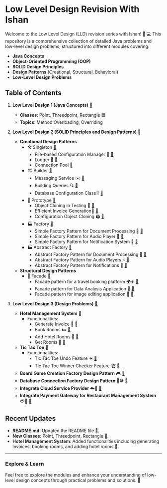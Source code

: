 # Low Level Design Revision With Ishan

Welcome to the Low Level Design (LLD) revision series with Ishan! 🚀 💻
This repository is a comprehensive collection of detailed Java problems and low-level design problems, structured into
different modules covering:

- **Java Concepts**
- **Object-Oriented Programming (OOP)**
- **SOLID Design Principles**
- **Design Patterns** (Creational, Structural, Behavioral)
- **Low-Level Design Problems**

## Table of Contents

1. **Low Level Design 1 (Java Concepts)** [🔗](/lld-1/)
    - **Classes**: Point, Threedpoint, Rectangle 🟦
    - **Topics**: Method Overloading, Overriding

2. **Low Level Design 2 (SOLID Principles and Design Patterns)** [🔗](/lld-2/)
    - **Creational Design Patterns**
        - 🛠️ Singleton [🔗](/lld-2/src/main/java/singleton)
            - File-based Configuration Manager 📁 [🔗](/lld-2/src/main/java/singleton/q1)
            - Logger 📜 [🔗](/lld-2/src/main/java/singleton/q2)
            - Connection Pool [🔗](/lld-2/src/main/java/singleton/q3)
        - 🏗️ Builder [🔗](/lld-2/src/main/java/builder)
            - Messaging Service ✉️ [🔗](/lld-2/src/main/java/builder/q1)
            - Building Queries 🔍 [🔗](/lld-2/src/main/java/builder/q2)
            - Database Configuration Class🗄️ [🔗](/lld-2/src/main/java/builder/q3)
        - 🧬 Prototype [🔗](/lld-2/src/main/java/prototype)
            - Object Cloning in Testing 🧪 [🔗](/lld-2/src/main/java/prototype/q1)
            - Efficient Invoice Generation🧾 [🔗](/lld-2/src/main/java/prototype/q2)
            - Configuration Object Cloning 🖨️ [🔗](/lld-2/src/main/java/prototype/q3)
        - 🏭 Factory [🔗](/lld-2/src/main/java/factory)
            - Simple Factory Pattern for Document Processing 📃 [🔗](/lld-2/src/main/java/factory/q1)
            - Simple Factory Pattern for Audio Player 🎵 [🔗](/lld-2/src/main/java/factory/q2)
            - Simple Factory Pattern for Notification System 🔔 [🔗](/lld-2/src/main/java/factory/q3)
        - 🏭 Abstract Factory [🔗](/lld-2/src/main/java/abstractfactory)
            - Abstract Factory Pattern for Document Processing 📑 [🔗](/lld-2/src/main/java/abstractfactory/q1)
            - Abstract Factory Pattern for Audio Players 🎶 [🔗](/lld-2/src/main/java/abstractfactory/q2)
            - Abstract Factory Pattern for Notifications 📢 [🔗](/lld-2/src/main/java/abstractfactory/q3)
    - **Structural Design Patterns**
        - 🏢 Facade [🔗](/lld-2/src/main/java/structural/facade)
            - Facade pattern for a travel booking platform 🌍✈️ [🔗](/lld-2/src/main/java/structural/facade/q1)
            - Facade pattern for Data Analysis Application 📑 [🔗](/lld-2/src/main/java/structural/facade/q2)
            - Facade pattern for image editing application 📢 [🔗](/lld-2/src/main/java/structural/facade/q3)

3. **Low Level Design 3 (Design Problems)** [🔗](/lld-3/)
    - **Hotel Management System** 🏨
        - Functionalities:
            - Generate Invoice 🧾 [🔗](/lld-3/src/main/java/class2/generateinvoices)
            - Book Rooms 🛏️ [🔗](/lld-3/src/main/java/class2/bookrooms)
            - Add Hotel Rooms 🏢 [🔗](/lld-3/src/main/java/class2/addroomshotelmanagement)
            - Get Rooms 🔑 [🔗](/lld-3/src/main/java/class2/getrooms)
    - **Tic Tac Toe** 🎲
        - Functionalities:
            - Tic Tac Toe Undo Feature ⏪ [🔗](/lld-3/src/main/java/class3/tttundo)
            - Tic Tac Toe Winner Checker Feature 🏆 [🔗](/lld-3/src/main/java/class3/tttwinnerchecker)
    - **Board Game Creation Factory Design Pattern** 🎮 [🔗](/lld-3/src/main/java/class3/boardgamecreation)
    - **Database Connection Factory Design Pattern** 🔗🛠️ [🔗](/lld-3/src/main/java/class3/databaseconnection)
    - **Integrate Cloud Service Provider** ☁️📡 [🔗](/lld-3/src/main/java/class3/cloudproviders)
    - **Integrate Payment Gateway for Restaurant Management System**
      💳🍴 [🔗](/lld-3/src/main/java/class5/changepaymentgateway)

## Recent Updates

- **README.md**: Updated the README file 📄.
- **New Classes**: Point, Threedpoint, Rectangle 📐.
- **Hotel Management System**: Added functionalities including generating invoices, booking rooms, and adding hotel
  rooms 🏢.

---

### Explore & Learn

Feel free to explore the modules and enhance your understanding of low-level design concepts through practical problems
and solutions. 🌟

